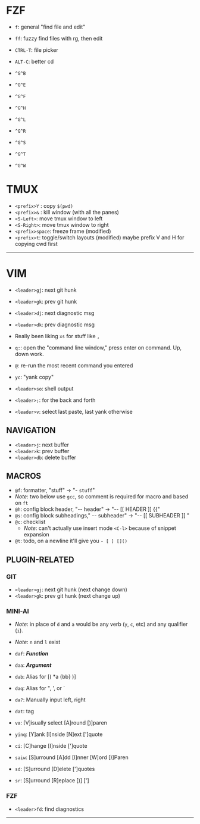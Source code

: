 # FZF
- `f`: general "find file and edit"
- `ff`: fuzzy find files with rg, then edit
- `CTRL-T`: file picker
- `ALT-C`: better cd

- `^G^B`           <!-- branches   -->
- `^G^E`           <!-- each_ref   -->
- `^G^F`           <!-- files      -->
- `^G^H`           <!-- hashes     -->
- `^G^L`           <!-- reflogs   -->
- `^G^R`           <!-- remotes    -->
- `^G^S`           <!-- stashes    -->
- `^G^T`           <!-- tags       -->
- `^G^W`           <!-- worktrees  -->

# TMUX
- `<prefix>Y` : copy `$(pwd)`
- `<prefix>&` : kill window (with all the panes) 
- `<S-Left>`: move tmux window to left
- `<S-Right>`: move tmux window to right
- `<prefix>space`: freeze frame (modified)
- `<prefix>t`: toggle/switch layouts (modified)
maybe prefix V and H for copying cwd first

---

# VIM
- `<leader>gj`: next git hunk
- `<leader>gk`: prev git hunk
- `<leader>dj`: next diagnostic msg
- `<leader>dk`: prev diagnostic msg
- Really been liking `xs` for stuff like `, `
- `q:`: open the "command line window," press enter on command. Up, down work.
- `@`: re-run the most recent command you entered

- `yc`: "yank copy"
- `<leader>so`: shell output
- `<leader>;`: for the back and forth
- `<leader>v`: select last paste, last yank otherwise

## NAVIGATION
- `<leader>j`: next buffer
- `<leader>k`: prev buffer
- `<leader>db`: delete buffer

## MACROS
- `@f`: formatter, "stuff" -> "- `stuff`"
- *Note*: two below use `gcc`, so comment is required for macro and based on `ft`
- `@h`: config block header, "-- header" -> "-- [[ HEADER ]] {{"
- `@s`: config block subheadings," -- subheader" -> "-- [[ SUBHEADER ]] " 
- `@c`: checklist
    - *Note*: can't actually use insert mode `<C-l>` because of snippet expansion
- `@t`: todo, on a newline it'll give you `- [ ] []()`

## PLUGIN-RELATED
### GIT
- `<leader>gj`: next git hunk (next change down)
- `<leader>gk`: prev git hunk (next change up)

### MINI-AI
- *Note*: in place of `d` and `a` would be any verb (`y`, `c`, etc) and any qualifier (`i`).
- *Note*: `n` and `l` exist
- `daf`: ***Function***
- `daa`: ***Argument***
- `dab`: Alias for [( *a {bb} )]
- `daq`: Alias for ", ', or `
- `da?`: Manually input left, right
- `dat`: tag

- `va`: [V]isually select [A]round [)]paren
- `yinq`: [Y]ank [I]nside [N]ext [']quote
- `ci`: [C]hange [I]nside [']quote
- `saiw`: [S]urround [A]dd [I]nner [W]ord [)]Paren
- `sd`: [S]urround [D]elete [']quotes
- `sr`: [S]urround [R]eplace [)] [']

### FZF
- `<leader>fd`: find diagnostics
---
